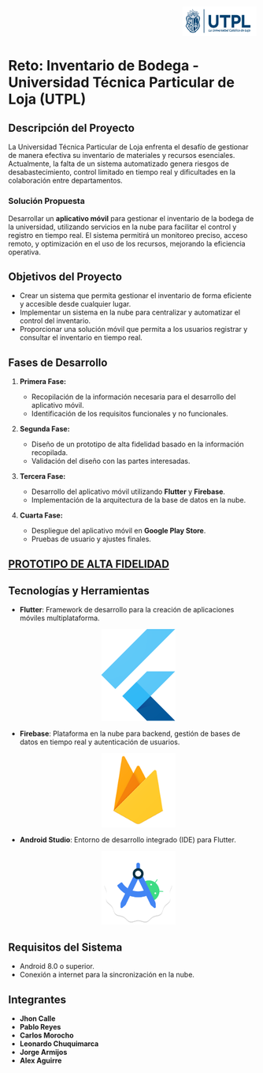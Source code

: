 <p align="right">
  <img src="media/utpllogo.png" alt="Logo UTPL" width="150"/>
</p>

# Reto: Inventario de Bodega - Universidad Técnica Particular de Loja (UTPL)

## Descripción del Proyecto

La Universidad Técnica Particular de Loja enfrenta el desafío de gestionar de manera efectiva su inventario de materiales y recursos esenciales. Actualmente, la falta de un sistema automatizado genera riesgos de desabastecimiento, control limitado en tiempo real y dificultades en la colaboración entre departamentos.

### Solución Propuesta

Desarrollar un **aplicativo móvil** para gestionar el inventario de la bodega de la universidad, utilizando servicios en la nube para facilitar el control y registro en tiempo real. El sistema permitirá un monitoreo preciso, acceso remoto, y optimización en el uso de los recursos, mejorando la eficiencia operativa.

## Objetivos del Proyecto

- Crear un sistema que permita gestionar el inventario de forma eficiente y accesible desde cualquier lugar.
- Implementar un sistema en la nube para centralizar y automatizar el control del inventario.
- Proporcionar una solución móvil que permita a los usuarios registrar y consultar el inventario en tiempo real.

## Fases de Desarrollo

1. **Primera Fase:** 
   - Recopilación de la información necesaria para el desarrollo del aplicativo móvil.
   - Identificación de los requisitos funcionales y no funcionales.
   
2. **Segunda Fase:**
   - Diseño de un prototipo de alta fidelidad basado en la información recopilada.
   - Validación del diseño con las partes interesadas.

3. **Tercera Fase:**
   - Desarrollo del aplicativo móvil utilizando **Flutter** y **Firebase**.
   - Implementación de la arquitectura de la base de datos en la nube.

4. **Cuarta Fase:**
   - Despliegue del aplicativo móvil en **Google Play Store**.
   - Pruebas de usuario y ajustes finales.

## [PROTOTIPO DE ALTA FIDELIDAD](https://www.figma.com/proto/uatryMPY8xkGhpQikBVEPS/Prototipo-Inventario-de-bodega?node-id=9-2&node-type=canvas&t=7rpXezoedu1NcpwP-0&scaling=scale-down&content-scaling=fixed&page-id=0%3A1&starting-point-node-id=1%3A4)

## Tecnologías y Herramientas

- **Flutter**: Framework de desarrollo para la creación de aplicaciones móviles multiplataforma.
  <div align="center">
  <img src="media/flutterlogo.png" alt="Flutter Logo" width="150"/>
  </div>
  
- **Firebase**: Plataforma en la nube para backend, gestión de bases de datos en tiempo real y autenticación de usuarios.
  <div align="center">
  <img src="media/firebaselogo.png" alt="Firebase Logo" width="150"/>
  </div>
  
- **Android Studio**: Entorno de desarrollo integrado (IDE) para Flutter.
  <div align="center">
  <img src="media/AndroidStudilogo.png" alt="Android Studio Logo" width="150"/>
  </div>

## Requisitos del Sistema
- Android 8.0 o superior.
- Conexión a internet para la sincronización en la nube.


## Integrantes

- **Jhon Calle**
- **Pablo Reyes**
- **Carlos Morocho**
- **Leonardo Chuquimarca**
- **Jorge Armijos**
- **Alex Aguirre**

